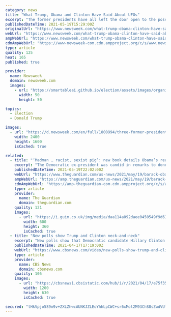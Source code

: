 ```yaml
---
category: news
title: "What Trump, Obama and Clinton Have Said About UFOs"
excerpt: "The former presidents have all left the door open to the possibility that extraterrestrial craft could in fact be real."
publishedDateTime: 2021-05-19T15:29:00Z
originalUrl: "https://www.newsweek.com/what-trump-obama-clinton-have-said-about-ufos-1592844"
webUrl: "https://www.newsweek.com/what-trump-obama-clinton-have-said-about-ufos-1592844"
ampWebUrl: "https://www.newsweek.com/what-trump-obama-clinton-have-said-about-ufos-1592844?amp=1"
cdnAmpWebUrl: "https://www-newsweek-com.cdn.ampproject.org/c/s/www.newsweek.com/what-trump-obama-clinton-have-said-about-ufos-1592844?amp=1"
type: article
quality: 125
heat: 165
published: true

provider:
  name: Newsweek
  domain: newsweek.com
  images:
    - url: "https://smartableai.github.io/election/assets/images/organizations/newsweek.com-50x50.jpg"
      width: 50
      height: 50

topics:
  - Election
  - Donald Trump

images:
  - url: "https://d.newsweek.com/en/full/1800994/three-former-presidents-have-spoken-about-ufos.jpg"
    width: 2400
    height: 1600
    isCached: true

related:
  - title: "‘Madman … racist, sexist pig’: new book details Obama’s real thoughts on Trump"
    excerpt: "The Democratic ex-president was candid in remarks to donors and advisers, according to Battle for the Soul by Edward-Isaac Dovere"
    publishedDateTime: 2021-05-19T22:02:00Z
    webUrl: "https://www.theguardian.com/us-news/2021/may/19/barack-obama-donald-trump-book"
    ampWebUrl: "https://amp.theguardian.com/us-news/2021/may/19/barack-obama-donald-trump-book"
    cdnAmpWebUrl: "https://amp-theguardian-com.cdn.ampproject.org/c/s/amp.theguardian.com/us-news/2021/may/19/barack-obama-donald-trump-book"
    type: article
    provider:
      name: The Guardian
      domain: theguardian.com
    quality: 121
    images:
      - url: "https://i.guim.co.uk/img/media/daa114a092daee0450549f9d613ef71d8ab09e2d/0_116_3500_2101/master/3500.jpg?width=300&quality=45&auto=format&fit=max&dpr=2&s=9586292bfa592deea2efe4bd96ac3ee2"
        width: 600
        height: 360
        isCached: true
  - title: "New polls show Trump and Clinton neck-and-neck"
    excerpt: "New polls show that Democratic candidate Hillary Clinton has lost her double-digit lead in a matchup against GOP presumptive nominee Donald Trump. What does this mean for the November election? CBS News senior political editor Steve Chaggaris and Real Clear Politics national reporter Caitlin Huey-Burns join CBSN to discuss."
    publishedDateTime: 2021-04-17T17:19:00Z
    webUrl: "https://www.cbsnews.com/video/new-polls-show-trump-and-clinton-neck-and-neck/"
    type: article
    provider:
      name: CBS News
      domain: cbsnews.com
    quality: 105
    images:
      - url: "https://cbsnews1.cbsistatic.com/hub/i/r/2021/04/17/e75f35d7-00c4-4727-8ef5-e6b7676e2239/thumbnail/1200x630/9ede9f7dc7d90a76b4d81fe55921898e/0523-cbsn-aph-trumpvsclintonanalysis-1067329-640x360.jpg"
        width: 1200
        height: 630
        isCached: true

secured: "tHkVpjo589m9v+ZXLZhwcAUNKJZLEoYhhLpCWC+sr6xMol2M93ChS8sZwdVUl9EY1oXYPW//xkUXozpXtb1DBn8/St2RT+9lq48PLOMfkrwvz59aD4QrbkFYONnnL5pToWhKeNibvGdIHAZcfMzd88pgp3ncLCXxdufDvBXcWLD4Q6LY9yzsljMphYjxHzL0L2Wx0sw2J3046jx8QE/DqgN/MXKQJc3HhqYlw57JIfS5AEAWAWynSBuyRjPp71Hjb9Vx1HZsw9HbO5wQkUIhSS4V6atkREEfqz9jdypWFs2u3SJD+2nl15QIP7JyYAhKUC2vT434H7OJ5fdSwELqwda39Rc33Brebqa0LdM5ebk=;GGc8DeZtZ7YiKEMcuNgWFw=="
---
```


